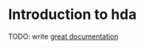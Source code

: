 # Introduction to hda

TODO: write [great documentation](http://jacobian.org/writing/what-to-write/)
